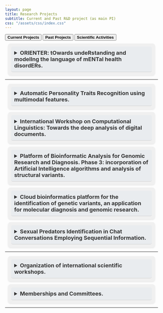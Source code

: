 ```yaml
---
layout: page
title: Research Projects
subtitle: Current and Past R&D project (as main PI)
css: "/assets/css/index.css"
---
```


<!-- <div class="list-filters">
  <a href="/" class="list-filter ">Home</a>
  <a href="/publications" class="list-filter filter-selected">Publications</a>
  <a href="/contact" class="list-filter">Contact</a>
  <a href="/about" class="list-filter">About</a>
</div> -->
<div class="tab-wrapper">
	<div class="tab">
	<button class="tablinks" onclick="openSection(event, 'NProjects')"  id="defaultOpen"><strong>Current Projects</strong></button>
  <button class="tablinks" onclick="openSection(event, 'PProjects')"  ><strong>Past Projects</strong></button>
	<button class="tablinks" onclick="openSection(event, 'ScientificA')"><strong>Scientific Activities</strong></button>
	</div>
</div>

<div id="NProjects" class="tabcontent">
    <style>
        /* Basic Reset */
        details { padding: 10px; margin: 10px; background: #f0f0f0; border-radius: 8px; box-shadow: 0 2px 5px rgba(0,0,0,0.1); }
        summary { cursor: pointer; }
        summary::-webkit-details-marker { display: none; } /* Hide default arrow icon in Chrome */
        /* Panel Styling */
        .project-title {
            font-size: 18px;
            font-weight: bold;
            color: #333;
            padding: 10px;
            border-bottom: 1px solid #ccc;
            background-color: #e9ecef;
            border-radius: 5px;
            outline: none;
        }
        .project-info {
            font-size: 17px;
            font-weight: normal;
            color: #333;
            padding: 10px;
            border-bottom: 1px solid #ccc;
            background-color: #e9ecef;
            border-radius: 5px;
            outline: none;
        }
        /* Speaker Styling */
        .project-summary {
            font-size: 16px;
            font-weight: normal;
            color: #555;
            padding-left: 20px;
            border-bottom: 1px solid #ddd;
            outline: none;
        }
    </style>
    <details>
        <summary class="project-title">ORIENTER: tOwards undeRstanding and modelIng the language of mENTal health disordERs.</summary>
        <details>
            <summary class="project-info"><strong>Funding Agency</strong> | SNSF, Switzerland.</summary>
            Project funded by the Swiss Programme for International Research by Scientific Investigation Teams (SPIRIT) SNSF Research Program 2024. Developed by the Idiap Research Institute, Switzerland in collaboration with CIMAT, Mexico and INPRFM, Mexico. Period: <em>May 2025 - April 2029</em>. Project grant number: <em>IZSTZ0_223488/ 1</em>.
        </details>
        <details>
            <summary class="project-info"><strong>Project type:</strong> | Research </summary>
            My role: (PI) Main researcher and supervisor of the involved students. 
        </details>
		    <details>
            <summary class="project-info"><strong>Summary:</strong></summary>
            This project aims to investigate what aspects of patients’ language and behaviour can be effectively and efficiently modelled by very recent AI techniques in the diagnostic construct of depression disorders, considering relevant demographic variables such as cultural background (native language) and gender. More in particular, we aim to answer what type of knowledge, extracted from the data and those provided by the domain expert, can be exploited and infused into the learning process adding intelligibility capabilities to the generated models. The outcomes of this project will have an impact in the clinical context, where digital solutions are required to reduce the limitations of the healthcare systems of low- and mid-income countries.
        </details>		    
    </details>
    <hr>    
</div>

<div id="PProjects" class="tabcontent">
    <style>
        /* Basic Reset */
        details { padding: 10px; margin: 10px; background: #f0f0f0; border-radius: 8px; box-shadow: 0 2px 5px rgba(0,0,0,0.1); }
        summary { cursor: pointer; }
        summary::-webkit-details-marker { display: none; } /* Hide default arrow icon in Chrome */
        /* Panel Styling */
        .project-title {
            font-size: 18px;
            font-weight: bold;
            color: #333;
            padding: 10px;
            border-bottom: 1px solid #ccc;
            background-color: #e9ecef;
            border-radius: 5px;
            outline: none;
        }
        .project-info {
            font-size: 17px;
            font-weight: normal;
            color: #333;
            padding: 10px;
            border-bottom: 1px solid #ccc;
            background-color: #e9ecef;
            border-radius: 5px;
            outline: none;
        }
        /* Speaker Styling */
        .project-summary {
            font-size: 16px;
            font-weight: normal;
            color: #555;
            padding-left: 20px;
            border-bottom: 1px solid #ddd;
            outline: none;
        }
    </style>
    <details>
        <summary class="project-title">Automatic Personality Traits Recognition using multimodal features.</summary>
        <details>
            <summary class="project-info"><strong>Funding Agency</strong> | CONACyT, Mexico</summary>
            Project funded by the CONACyT Research Program 2015. Developed in the Information Technologies Department, Universidad Autónoma Metropolitana Unidad Cuajimalpa, Mexico in collaboration with the Universidad Nacional de San Luis, Argentina. Period: <em>May 2017 - September 2019</em>. Project grant number: <em>CB-2015-01-258588</em>.
        </details>
        <details>
            <summary class="project-info"><strong>Project type:</strong> | Research </summary>
            My role: (PI) Main researcher, project coordinator and supervisor of the involved students. 
        </details>
		    <details>
            <summary class="project-info"><strong>Summary:</strong></summary>
            Evaluate the impact of multimodal features in the task of Personality trait recognition. Particularly, textual features in combination with attributes extracted from the images of handwritten texts are being considered. In parallel, a large multi-modal Spanish corpus was constructed.
        </details>		    
    </details>
    <details>
        <summary class="project-title">International Workshop on Computational Linguistics: Towards the deep analysis of digital documents.</summary>
        <details>
            <summary class="project-info"><strong>Funding Agency</strong> | CONACyT, Mexico</summary>
            Project funded by the Support Program for Scientific, Technological and Innovation Activities, CONACyT 2018. Developed in the Information Technologies Department, Universidad Autónoma Metropolitana Unidad Cuajimalpa, Mexico in collaboration with IIMAS-UNAM Mexico, CIC-IPN Mexico, UNAL-Colombia. Period: <em>June 2018</em>. Project grant number: <em>293097</em>.
        </details>
        <details>
            <summary class="project-info"><strong>Project type:</strong> | Science Divulgation and Communication</summary>
            My role: (PI) Main researcherand coordinator of the event.
        </details>
		    <details>
            <summary class="project-info"><strong>Summary:</strong></summary>
            To provide a training event with a global scope aiming at updating participants about the most recent advances in the critical and fast-developing area of deep learning and its impact on Natural Language Processing. All the material from this workshop can be found <a href="http://dti.cua.uam.mx/tallerPLN2018/">here</a>
        </details>		    
    </details>
    <details>
        <summary class="project-title">Platform of Bioinformatic Analysis for Genomic Research and Diagnosis. Phase 3: incorporation of Artificial Intelligence algorithms and analysis of structural variants.</summary>
        <details>
            <summary class="project-info"><strong>Funding Agency</strong> | CONACyT, Mexico</summary>
            Project funded by the CONACyT Innovation Program (PEI-CONACyT) 2018. Developed in the Information Technologies Department, Universidad Autónoma Metropolitana Unidad Cuajimalpa, Mexico in in collaboration with the industrial partner “Web and Internet and Network Technology for Enterprise Resources (WINTER) SA de CV”, Mexico. Period: <em>Feb 2018 - January 2019</em>. Project grant number: <em> 253441</em>.
        </details>
        <details>
            <summary class="project-info"><strong>Project type:</strong> | Innovation </summary>
            My role: (PI) Main researcher, project coordinator and supervisor of the involved students. 
        </details>
		    <details>
            <summary class="project-info"><strong>Summary:</strong></summary>
            Development of an Information Extraction system specialized in finding clinical information associated with genetic variants in scientific papers. Natural Language Processing methods in combination with machine learning algorithms were employed.
        </details>
    </details>
    <details>
        <summary class="project-title">Cloud bioinformatics platform for the identification of genetic variants, an application for molecular diagnosis and genomic research.</summary>
        <details>
            <summary class="project-info"><strong>Funding Agency</strong> | CONACyT, Mexico</summary>
              Project funded by the CONACyT Innovation Program (PEI-CONACyT) 2017. Developed in the Information Technologies Department, Universidad Autónoma Metropolitana Unidad Cuajimalpa, Mexico in collaboration with the industrial partner “Web and Internet and Network Technology for Enterprise Resources (WINTER) SA de CV”, Mexico. Period: <em>Feb 2017 - January 2018</em>. Project grant number: <em>242211</em>.
        </details>
        <details>
            <summary class="project-info"><strong>Project type:</strong> | Innovation </summary>
              My role: (PI) Main researcher, project coordinator and supervisor of the involved students. 
        </details>
        <details>
            <summary class="project-info"><strong>Summary:</strong></summary>
              To develop a machine-learning approach for the identification of genetic variants with pathogenic potential. We delivered a solution for classifying a genetic mutation into two possible categories: mutation related to a certain pathology, or mutation not related to the pathology.
        </details>
    </details>
    <details>
        <summary class="project-title">Sexual Predators Identification in Chat Conversations Employing Sequential Information.</summary>
        <details>
            <summary class="project-info"><strong>Funding Agency</strong> | SEP-PROMEP, Mexico</summary>
              Project funded by the Full-time Professors Incorporation Program SEP-PROMEP 2013. Developed in the Information Technologies Department, Universidad Autónoma Metropolitana Unidad Cuajimalpa, Mexico in collaboration with the National Institute of Astrophysics Optics and Electronics (INAOE), Puebla, Mexico and the Universidad Nacional de San Luis, Argentina. Period: <em>Sep 2013 - Dec 2014</em>. Project grant number: <em>SEP-PROMEP-48510349</em>.
        </details>
        <details>
            <summary class="project-info"><strong>Project type:</strong> | Research </summary>
              My role: (PI) Main researcher, project coordinator and supervisor of the involved students. 
        </details>
        <details>
            <summary class="project-info"><strong>Summary:</strong></summary>
              To develop a novel method for automatically identifying sexual predators in chat conversations based on text representations incorporating sequential data.
        </details>
    </details>
    <hr>    
</div>

<div id="ScientificA" class="tabcontent">
    <style>
        /* Basic Reset */
        details { padding: 10px; margin: 10px; background: #f0f0f0; border-radius: 8px; box-shadow: 0 2px 5px rgba(0,0,0,0.1); }
        summary { cursor: pointer; }
        summary::-webkit-details-marker { display: none; } /* Hide default arrow icon in Chrome */
        /* Panel Styling */
        .project-title {
            font-size: 18px;
            font-weight: bold;
            color: #333;
            padding: 10px;
            border-bottom: 1px solid #ccc;
            background-color: #e9ecef;
            border-radius: 5px;
            outline: none;
        }
        .project-info {
            font-size: 17px;
            font-weight: normal;
            color: #333;
            padding: 10px;
            border-bottom: 1px solid #ccc;
            background-color: #e9ecef;
            border-radius: 5px;
            outline: none;
        }
        /* Speaker Styling */
        .project-summary {
            font-size: 16px;
            font-weight: normal;
            color: #555;
            padding-left: 20px;
            border-bottom: 1px solid #ddd;
            outline: none;
        }
    </style>
    <details>
        <summary class="project-title">Organization of international scientific workshops.</summary>
        <details>
            <summary class="project-info"><strong>NLP Summer School 2024</strong> | <a href="https://ampln.github.io/escuelaverano2024/">Web Site</a></summary>
            Mexican NLP Summer School co-located with NAACL 2024 (<a href="https://ampln.github.io/escuelaverano2024/">Web Site</a>)            
        </details>
        <details>
            <summary class="project-info"><strong>NLP Summer School 2021</strong> | <a href="https://ampln.github.io/escuelaverano2021/">Web Site</a></summary>
            Mexican NLP Summer School co-located with NAACL 2021 (<a href="https://ampln.github.io/escuelaverano2021/">Web Site</a>)            
        </details>
        <details>
            <summary class="project-info"><strong>HwxPI Shared Task 2018</strong> | <a href="https://chalearnlap.cvc.uab.cat/challenge/27/description/">Web Site</a></summary>
            2018 ICPR Multimedia Information Processing for Personality & Social Networks Analysis Challenge co-located with ChaLearn, ImageCLEF, MediaEval, IAPRTC12 (<a href="https://chalearnlap.cvc.uab.cat/challenge/27/description/">Web Site</a>)            
        </details>
        <details>
            <summary class="project-info"><strong>CL-SOCO Shared Task 2015</strong> | <a href="https://pan.webis.de/fire15/pan15-web/source-code-reuse.html)">Web Site</a></summary>
            Detection of Cross-lingual SOurce COde Re-use 2015 at FIRE 2015 (<a href="https://pan.webis.de/fire15/pan15-web/source-code-reuse.html)">Web Site</a>)            
        </details>
        <details>
            <summary class="project-info"><strong>SOCO Shared Task 2014</strong> | <a href="https://pan.webis.de/fire14/pan14-web/index.html">Web Site</a></summary>
            Detection of SOurce COde Re-use 2014 at FIRE 2014 (<a href="https://pan.webis.de/fire14/pan14-web/index.html">Web Site</a>)            
        </details>
    </details>
    <details>
        <summary class="project-title">Memberships and Committees.</summary>
        <details>
            <summary class="project-info"><strong>Committees</strong> | Area Chair </summary>
            Regular Area Chair of the ACL Rolling Review (ACL*) system.
        </details>
        <details>
            <summary class="project-info"><strong>Committees</strong> | Programm Committee Member </summary>
            Regular reviewer and member of the Programm Committee of ACL, EACL, EMNLP, COLING, NAACL, LREC, CoNLL, IJCNLP, and CLEF  conferences.
        </details>
        <details>
            <summary class="project-info"><strong>Award</strong> | SNI-CONACyT </summary>
            Member of Mexico’s National System of Researchers SNI-CONACyT (Awarded distinction level 1) from January 2020 to December 2024.
        </details>
        <details>
            <summary class="project-info"><strong>Membership</strong> | AMPLN </summary>
            Active member of the Mexican Association of Natural Language Processing (AMPLN) since 2020. 
        </details>
        <details>
            <summary class="project-info"><strong>Membership</strong> | AMEXCOMP </summary>
            Active member of the Mexican Academy of Computer Science (AMEXCOMP) since 2015.
        </details>
    </details>
    <hr>    
</div>
<script>
// JavaScript for Tabs
function openSection(evt, sectionName) {
  var i, tabcontent, tablinks;
  tabcontent = document.getElementsByClassName("tabcontent");
  for (i = 0; i < tabcontent.length; i++) {
    tabcontent[i].style.display = "none";
  }
  tablinks = document.getElementsByClassName("tablinks");
  for (i = 0; i < tablinks.length; i++) {
    tablinks[i].className = tablinks[i].className.replace(" active", "");
  }
  document.getElementById(sectionName).style.display = "block";
  evt.currentTarget.className += " active";
}

// Open the first tab by default
document.addEventListener("DOMContentLoaded", function() {
  document.getElementById("defaultOpen").click();
});
</script>